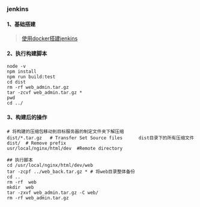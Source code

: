 ### jenkins

#### 1、基础搭建

> [使用docker搭建jenkins](https://juejin.cn/post/7049920990351982628)

#### 2、执行构建脚本

```shell
node -v
npm install
npm run build:test
cd dist
rm -rf web_admin.tar.gz 
tar -zcvf web_admin.tar.gz * 
pwd
cd ../
```

#### 3、构建后的操作

```shell
# 将构建的压缩包移动到目标服务器的制定文件夹下解压缩
dist/*.tar.gz   # Transfer Set Source files      dist目录下的所有压缩文件
dist/  # Remove prefix 
usr/local/nginx/html/dev  #Remote directory 

## 执行脚本
cd /usr/local/nginx/html/dev/web
tar -zcpf ../web_back.tar.gz * # 将web目录整体备份
cd ..
rm -rf  web
mkdir  web
tar -zxvf web_admin.tar.gz -C web/
rm -rf web_admin.tar.gz

```

